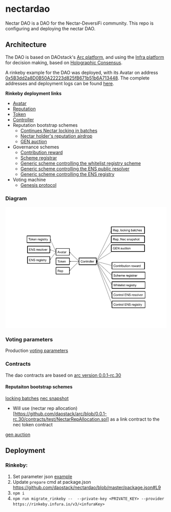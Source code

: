 # nectardao
Nectar DAO is a DAO for the Nectar-DeversiFi community. This repo is configuring and deploying the nectar DAO.

## Architecture
The DAO is based on DAOstack's [Arc platform](https://github.com/daostack/arc), and using the [Infra platform](https://github.com/daostack/infra) for decision making, based on [Holographic Consensus](https://medium.com/daostack/holographic-consensus-part-1-116a73ba1e1c).

A rinkeby example for the DAO was deployed, with its Avatar on address [0x5B3dd2a8D0B50A22223d825fB671b51b6A713448](https://rinkeby.etherscan.io/address/0x5B3dd2a8D0B50A22223d825fB671b51b6A713448). The complete addresses and deployment logs can be found [here](https://github.com/daostack/nectardao/blob/master/logs/bounty-16-10-2019-rinkeby-logs.txt).

**Rinkeby deployment links**
  * [Avatar](https://rinkeby.etherscan.io/address/0x5B3dd2a8D0B50A22223d825fB671b51b6A713448)
  * [Reputation](https://rinkeby.etherscan.io/address/0xe84B26c2935FE59e845176827C90E9e5f1C120Dd)
  * [Token](https://rinkeby.etherscan.io/address/0x8817bC1EB121533e9AB4f5CC12AE2521DB452104)
  * [Controller](https://rinkeby.etherscan.io/address/0x11B8Ac7B92bDf6D0Fe6b2CF2E9DC648816088cd4)
  * Reputation bootstrap schemes
    * [Continues Nectar locking in batches](https://rinkeby.etherscan.io/address/0x3661aE7fb556F06C5Db982bC2389B6C19a9d8015)
    * [Nectar holder's reputation airdrop](https://rinkeby.etherscan.io/address/0xc73b7fC1C19F54c2A8ccD1F4fCdD95a27F943494)
    * [GEN auction](https://rinkeby.etherscan.io/address/0xD6F26AAc332285f56a9762a55dfE1045a9bB0E90)
  * Governance schemes
    * [Contribution reward](https://rinkeby.etherscan.io/address/0x8ff49219e74e076cf4f1b244a47875d7009e2595)
    * [Scheme registrar](https://rinkeby.etherscan.io/address/0x2c411266902c001351f49ad63646f32b542d905e)
    * [Generic scheme controlling the whitelist registry scheme](https://rinkeby.etherscan.io/address/0xd72feD6A6E19bB768f72a15624569846F1A01C51)
    * [Generic scheme controlling the ENS public resolver](https://rinkeby.etherscan.io/address/0xAd68ae92AeA2A5Af6609c6Ae2a76576BF3ff7DF7)
    * [Generic scheme controlling the ENS registry](https://rinkeby.etherscan.io/address/0x2815D12d591B2DC44517fa4a1dC0c517B54E68C6)
  * Voting machine
    * [Genesis protocol](https://rinkeby.etherscan.io/address/0x7648665cda324511b71e002e9c62da98a8e68505)


### Diagram
  <p align="center">
  <img src="https://github.com/daostack/nectardao/blob/master/necdao.png?raw=true" alt="necdiagram"/>
</p>

### Voting parameters  
  Production [voting parameters](https://docs.google.com/spreadsheets/d/1vt79eXdrc-kn04dRj5Qk-9xEqctPm5YcPEFI-qecQC4/edit#gid=0)

### Contracts
 The dao contracts are based on [arc version 0.0.1-rc.30](https://github.com/daostack/arc/releases/tag/0.0.1-rc.30)
#### Reputaiton bootstrap schemes
 [locking batches](https://github.com/daostack/arc/blob/0.0.1-rc.30/contracts/schemes/ContinuousLockingToken4Reputation.sol)
 [nec snapshot](https://github.com/daostack/arc/blob/0.0.1-rc.30/contracts/schemes/ReputationFromToken.sol)
 - Will use (nectar rep allocation)[https://github.com/daostack/arc/blob/0.0.1-rc.30/contracts/test/NectarRepAllocation.sol] as a link contract to the nec token contract

 [gen auction](https://github.com/daostack/arc/blob/0.0.1-rc.30/contracts/schemes/Auction4Reputation.sol)
## Deployment
### Rinkeby:

1. Set parameter json [example](https://github.com/daostack/nectardao/blob/master/parameters/rinkeby_params_23_10.json)
2. Update `prepare` cmd at package.json https://github.com/daostack/nectardao/blob/master/package.json#L9
3. `npm i`
4. `npm run migrate_rinkeby --  --private-key <PRIVATE_KEY> --provider https://rinkeby.infura.io/v3/<infuraKey>`
